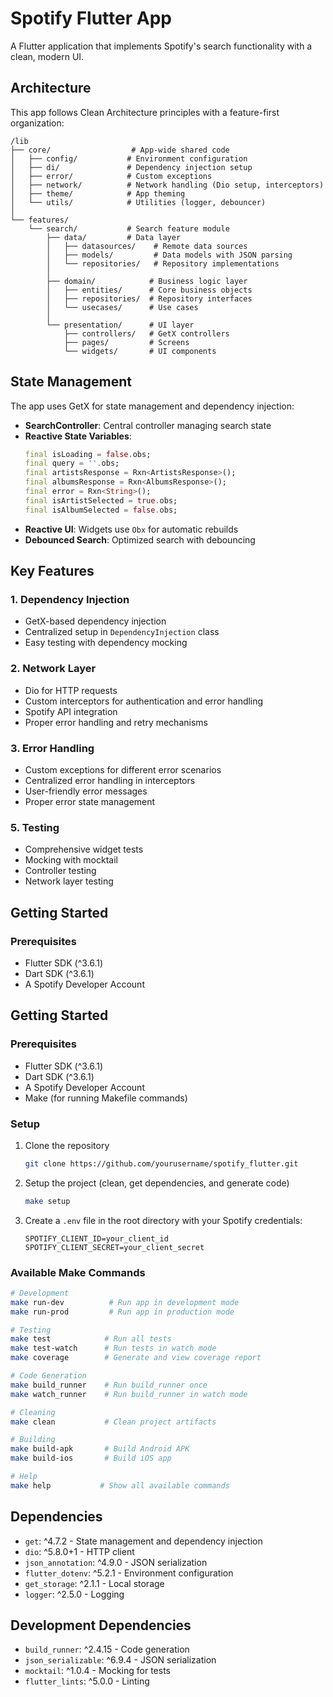 # Spotify Flutter App

A Flutter application that implements Spotify's search functionality with a clean, modern UI.

## Architecture

This app follows Clean Architecture principles with a feature-first organization:

```
/lib
├── core/                  # App-wide shared code
│   ├── config/           # Environment configuration
│   ├── di/               # Dependency injection setup
│   ├── error/            # Custom exceptions
│   ├── network/          # Network handling (Dio setup, interceptors)
│   ├── theme/            # App theming
│   └── utils/            # Utilities (logger, debouncer)
│
└── features/
    └── search/           # Search feature module
        ├── data/         # Data layer
        │   ├── datasources/    # Remote data sources
        │   ├── models/         # Data models with JSON parsing
        │   └── repositories/   # Repository implementations
        │
        ├── domain/            # Business logic layer
        │   ├── entities/      # Core business objects
        │   ├── repositories/  # Repository interfaces
        │   └── usecases/      # Use cases
        │
        └── presentation/      # UI layer
            ├── controllers/   # GetX controllers
            ├── pages/         # Screens
            └── widgets/       # UI components
```

## State Management

The app uses GetX for state management and dependency injection:

- **SearchController**: Central controller managing search state
- **Reactive State Variables**:
  ```dart
  final isLoading = false.obs;
  final query = ''.obs;
  final artistsResponse = Rxn<ArtistsResponse>();
  final albumsResponse = Rxn<AlbumsResponse>();
  final error = Rxn<String>();
  final isArtistSelected = true.obs;
  final isAlbumSelected = false.obs;
  ```
- **Reactive UI**: Widgets use `Obx` for automatic rebuilds
- **Debounced Search**: Optimized search with debouncing

## Key Features

### 1. Dependency Injection

- GetX-based dependency injection
- Centralized setup in `DependencyInjection` class
- Easy testing with dependency mocking

### 2. Network Layer

- Dio for HTTP requests
- Custom interceptors for authentication and error handling
- Spotify API integration
- Proper error handling and retry mechanisms

### 3. Error Handling

- Custom exceptions for different error scenarios
- Centralized error handling in interceptors
- User-friendly error messages
- Proper error state management

### 5. Testing

- Comprehensive widget tests
- Mocking with mocktail
- Controller testing
- Network layer testing

## Getting Started

### Prerequisites

- Flutter SDK (^3.6.1)
- Dart SDK (^3.6.1)
- A Spotify Developer Account

## Getting Started

### Prerequisites

- Flutter SDK (^3.6.1)
- Dart SDK (^3.6.1)
- A Spotify Developer Account
- Make (for running Makefile commands)

### Setup

1. Clone the repository

   ```bash
   git clone https://github.com/yourusername/spotify_flutter.git
   ```

2. Setup the project (clean, get dependencies, and generate code)

   ```bash
   make setup
   ```

3. Create a `.env` file in the root directory with your Spotify credentials:
   ```
   SPOTIFY_CLIENT_ID=your_client_id
   SPOTIFY_CLIENT_SECRET=your_client_secret
   ```

### Available Make Commands

```bash
# Development
make run-dev          # Run app in development mode
make run-prod         # Run app in production mode

# Testing
make test            # Run all tests
make test-watch      # Run tests in watch mode
make coverage        # Generate and view coverage report

# Code Generation
make build_runner    # Run build_runner once
make watch_runner    # Run build_runner in watch mode

# Cleaning
make clean           # Clean project artifacts

# Building
make build-apk       # Build Android APK
make build-ios       # Build iOS app

# Help
make help           # Show all available commands
```

## Dependencies

- `get`: ^4.7.2 - State management and dependency injection
- `dio`: ^5.8.0+1 - HTTP client
- `json_annotation`: ^4.9.0 - JSON serialization
- `flutter_dotenv`: ^5.2.1 - Environment configuration
- `get_storage`: ^2.1.1 - Local storage
- `logger`: ^2.5.0 - Logging

## Development Dependencies

- `build_runner`: ^2.4.15 - Code generation
- `json_serializable`: ^6.9.4 - JSON serialization
- `mocktail`: ^1.0.4 - Mocking for tests
- `flutter_lints`: ^5.0.0 - Linting
